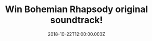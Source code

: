 ---
campaign-uuid: "c-70e3622e-d806-417d-91c8-8cd49bee3a41"
type: "Competition"
category: "Music"
date: "2018-10-22T12:00:00.000Z"
end-date: "2018-11-22T23:59:00.000Z"
disable-form: false
is_promoted: false
has_entry_page: true
title: "Win Bohemian Rhapsody original soundtrack!"
competition-description: "<p>To celebrate the upcoming biographical film about the\
  \ British rock band Queen, focusing on lead singer Freddie Mercury's life, Bohemian\
  \ Rhapsody, we have managed to get our hands on the original soundtrack of the movie.</p>\r\
  \n<p>Want it? You know what to do…</p>"
hero-header: "Win Bohemian Rhapsody original soundtrack!"
terms-confirmation: "N/A"
banner-img: "https://assets.expresslyapp.com/asset-9f93731c-a71c-4c7e-a7ad-7f574778cd66.jpg"
logo-left-href: "aaa.nme.com"
logo-left-image: "https://assets.expresslyapp.com/asset-8f236b9c-775c-444a-826e-c96d0168fa00.jpg"
logo-left-title: "NME AAA"
bg-image-hero: "https://assets.expresslyapp.com/asset-e25cd30c-bf30-4555-a3da-067d595e7087.jpg"
bg-image-first: "https://assets.expresslyapp.com/asset-70571574-be76-4b78-960a-2a60ae25e24d.jpg"
section1-content: "<p>Bohemian Rhapsody is a foot-stomping celebration of Queen, their\
  \ music and their extraordinary lead singer Freddie Mercury. Freddie defied stereotypes\
  \ and shattered convention to become one of the most beloved entertainers on the\
  \ planet. The film traces the meteoric rise of the band through their iconic songs\
  \ and revolutionary sound.</p>\r\n<p>If you are Queen’s biggest fan, think no more\
  \ and enter the form below for a chance to win the original soundtrack of the movie:\
  \ Bohemia Rhapsody!</p>\r\n<p>Good luck!</p>"
entry-title: "Win Bohemian Rhapsody original soundtrack!"
entry-content: "Enter the draw to win Bohemian Rhapsody original soundtrack by completing\
  \ the form below before 23:59 on 22th of November 2018."
has-winner: true
winner-title: "CONGRATULATIONS to Jacqueline C. who won the soundtrack of the moment\
  \ Bohemian Rhapsody!"
winner-banner: "https://assets.expresslyapp.com/asset-ab654de3-ad71-407b-9136-2ec081230ff8.jpg"
prize-description: "Bohemian Rhapsody original soundtrack."
special-conditions: "Multiple entries are allowed up to one every day.\r\nThis competition\
  \ is also available on: http://club.expressly.io/competitons/bohemian-rhapsody-original-soundtrack"
country-restrictions:
- "GB"
---